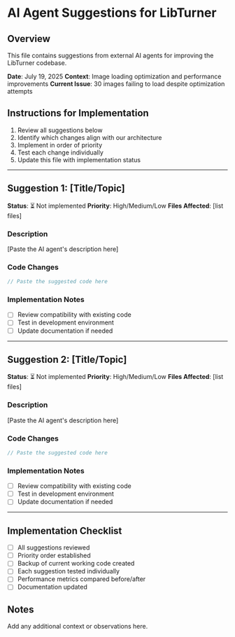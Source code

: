 # AI Agent Suggestions for LibTurner

## Overview
This file contains suggestions from external AI agents for improving the LibTurner codebase.

**Date**: July 19, 2025
**Context**: Image loading optimization and performance improvements
**Current Issue**: 30 images failing to load despite optimization attempts

## Instructions for Implementation
1. Review all suggestions below
2. Identify which changes align with our architecture
3. Implement in order of priority
4. Test each change individually
5. Update this file with implementation status

---

## Suggestion 1: [Title/Topic]
**Status**: ⏳ Not implemented
**Priority**: High/Medium/Low
**Files Affected**: [list files]

### Description
[Paste the AI agent's description here]

### Code Changes
```javascript
// Paste the suggested code here
```

### Implementation Notes
- [ ] Review compatibility with existing code
- [ ] Test in development environment
- [ ] Update documentation if needed

---

## Suggestion 2: [Title/Topic]
**Status**: ⏳ Not implemented
**Priority**: High/Medium/Low
**Files Affected**: [list files]

### Description
[Paste the AI agent's description here]

### Code Changes
```javascript
// Paste the suggested code here
```

### Implementation Notes
- [ ] Review compatibility with existing code
- [ ] Test in development environment
- [ ] Update documentation if needed

---

## Implementation Checklist
- [ ] All suggestions reviewed
- [ ] Priority order established
- [ ] Backup of current working code created
- [ ] Each suggestion tested individually
- [ ] Performance metrics compared before/after
- [ ] Documentation updated

## Notes
Add any additional context or observations here.